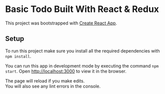 # Basic Todo Built With React & Redux

This project was bootstrapped with [Create React App](https://github.com/facebookincubator/create-react-app).

## Setup

To run this project make sure you install all the required dependencies with `npm install`.

You can run this app in development mode by executing the command `npm start`. Open [http://localhost:3000](http://localhost:3000) to view it in the browser.

The page will reload if you make edits.<br>
You will also see any lint errors in the console.
